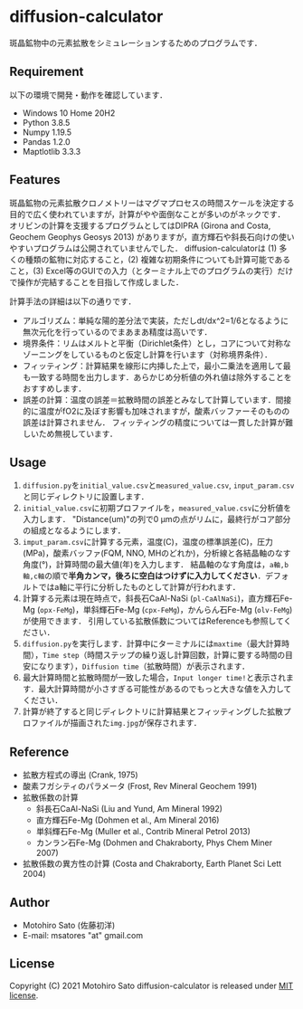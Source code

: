 # diffusion-calculator
斑晶鉱物中の元素拡散をシミュレーションするためのプログラムです．

## Requirement
以下の環境で開発・動作を確認しています．
- Windows 10 Home 20H2
- Python 3.8.5
- Numpy 1.19.5
- Pandas 1.2.0
- Maptlotlib 3.3.3

## Features
斑晶鉱物の元素拡散クロノメトリーはマグマプロセスの時間スケールを決定する目的で広く使われていますが，計算がやや面倒なことが多いのがネックです．
オリビンの計算を支援するプログラムとしてはDIPRA (Girona and Costa, Geochem Geophys Geosys 2013) がありますが，直方輝石や斜長石向けの使いやすいプログラムは公開されていませんでした．
diffusion-calculatorは (1) 多くの種類の鉱物に対応すること，(2) 複雑な初期条件についても計算可能であること，(3) Excel等のGUIでの入力（とターミナル上でのプログラムの実行）だけで操作が完結することを目指して作成しました．

計算手法の詳細は以下の通りです．
- アルゴリズム：単純な陽的差分法で実装，ただしdt/dx^2=1/6となるように無次元化を行っているのでまあまあ精度は高いです．
- 境界条件：リムはメルトと平衡（Dirichlet条件）とし，コアについて対称なゾーニングをしているものと仮定し計算を行います（対称境界条件）．
- フィッティング：計算結果を線形に内挿した上で，最小二乗法を適用して最も一致する時間を出力します．あらかじめ分析値の外れ値は除外することをおすすめします．
- 誤差の計算：温度の誤差＝拡散時間の誤差とみなして計算しています．間接的に温度がfO2に及ぼす影響も加味されますが，酸素バッファーそのものの誤差は計算されません．
フィッティングの精度については一貫した計算が難しいため無視しています．

## Usage
1. `diffusion.py`を`initial_value.csv`と`measured_value.csv`, `input_param.csv`と同じディレクトリに設置します．
1. `initial_value.csv`に初期プロファイルを，`measured_value.csv`に分析値を入力します．
"Distance(um)"の列で0 μmの点がリムに，最終行がコア部分の組成となるようにします．
1. `imput_param.csv`に計算する元素，温度(C)，温度の標準誤差(C)，圧力(MPa)，酸素バッファ(FQM, NNO, MHのどれか)，分析線と各結晶軸のなす角度(°)，計算時間の最大値(年)を入力します．
結晶軸のなす角度は，`a軸,b軸,c軸`の順で**半角カンマ，後ろに空白はつけずに入力してください**．デフォルトではa軸に平行に分析したものとして計算が行われます．
1. 計算する元素は現在時点で，斜長石CaAl-NaSi (`pl-CaAlNaSi`)，直方輝石Fe-Mg (`opx-FeMg`)，単斜輝石Fe-Mg (`cpx-FeMg`)，かんらん石Fe-Mg (`olv-FeMg`) が使用できます．
引用している拡散係数についてはReferenceも参照してください．
3. `diffusion.py`を実行します．計算中にターミナルには`maxtime`（最大計算時間），`Time step`（時間ステップの繰り返し計算回数，計算に要する時間の目安になります），`Diffusion time`（拡散時間）が表示されます．
4. 最大計算時間と拡散時間が一致した場合，`Input longer time!`と表示されます．最大計算時間が小さすぎる可能性があるのでもっと大きな値を入力してください．
5. 計算が終了すると同じディレクトリに計算結果とフィッティングした拡散プロファイルが描画された`img.jpg`が保存されます．

## Reference
- 拡散方程式の導出 (Crank, 1975)
- 酸素フガシティのパラメータ (Frost, Rev Mineral Geochem 1991)
- 拡散係数の計算
  - 斜長石CaAl-NaSi (Liu and Yund, Am Mineral 1992)
  - 直方輝石Fe-Mg (Dohmen et al., Am Mineral 2016)
  - 単斜輝石Fe-Mg (Muller et al., Contrib Mineral Petrol 2013)
  - カンラン石Fe-Mg (Dohmen and Chakraborty, Phys Chem Miner 2007)
- 拡散係数の異方性の計算 (Costa and Chakraborty, Earth Planet Sci Lett 2004)

## Author
* Motohiro Sato (佐藤初洋)
* E-mail: msatores "at" gmail.com

## License
Copyright (C) 2021 Motohiro Sato
diffusion-calculator is released under [MIT license](https://opensource.org/licenses/mit-license.php).

